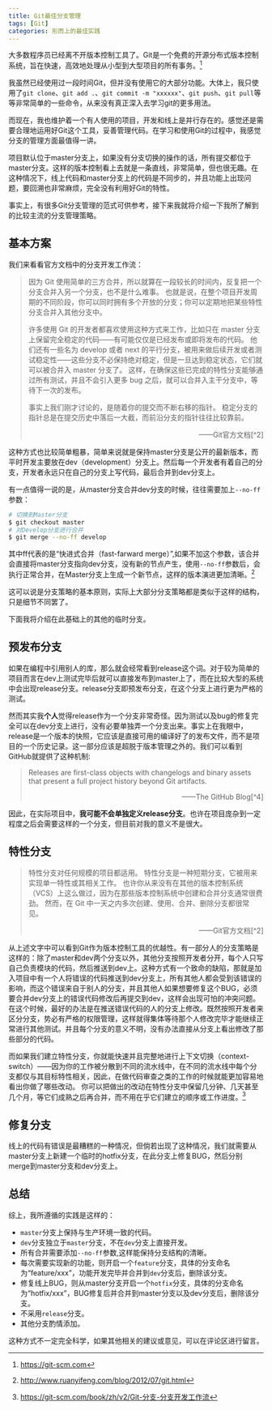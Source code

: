 ```yaml
---
title: Git最佳分支管理
tags: [Git]
categories: 形而上的最佳实践
---
```


大多数程序员已经离不开版本控制工具了。Git是一个免费的开源分布式版本控制系统，旨在快速，高效地处理从小型到大型项目的所有事务。[^1]

我虽然已经使用过一段时间Git，但并没有使用它的大部分功能。大体上，我只使用了`git clone`、`git add .`、`git commit -m "xxxxxx"`、`git push`、`git pull`等等非常简单的一些命令，从来没有真正深入去学习git的更多用法。

而现在，我也维护着一个有人使用的项目，开发和线上是并行存在的。感觉还是需要合理地运用好Git这个工具，妥善管理代码。在学习和使用Git的过程中，我感觉分支的管理方面最值得一讲。

项目默认位于master分支上，如果没有分支切换的操作的话，所有提交都位于master分支。这样的版本控制看上去就是一条直线，非常简单，但也很无趣。在这种情况下，线上代码和master分支上的代码是不同步的，并且功能上出现问题，要回溯也非常麻烦，完全没有利用好Git的特性。

事实上，有很多Git分支管理的范式可供参考，接下来我就将介绍一下我所了解到的比较主流的分支管理策略。

## 基本方案

我们来看看官方文档中的分支开发工作流：
> 因为 Git 使用简单的三方合并，所以就算在一段较长的时间内，反复把一个分支合并入另一个分支，也不是什么难事。 也就是说，在整个项目开发周期的不同阶段，你可以同时拥有多个开放的分支；你可以定期地把某些特性分支合并入其他分支中。
> 
> 许多使用 Git 的开发者都喜欢使用这种方式来工作，比如只在 master 分支上保留完全稳定的代码——有可能仅仅是已经发布或即将发布的代码。 他们还有一些名为 develop 或者 next 的平行分支，被用来做后续开发或者测试稳定性——这些分支不必保持绝对稳定，但是一旦达到稳定状态，它们就可以被合并入 master 分支了。 这样，在确保这些已完成的特性分支能够通过所有测试，并且不会引入更多 bug 之后，就可以合并入主干分支中，等待下一次的发布。
> 
> 事实上我们刚才讨论的，是随着你的提交而不断右移的指针。 稳定分支的指针总是在提交历史中落后一大截，而前沿分支的指针往往比较靠前。
> <div style="text-align: right"> ——Git官方文档[^2] </div>

这种方式也比较简单粗暴，简单来说就是保持master分支是公开的最新版本，而平时开发主要放在dev（development）分支上。然后每一个开发者有着自己的分支，开发者永远只在自己的分支上写代码，最后合并到dev分支上。

有一点值得一说的是，从master分支合并dev分支的时候，往往需要加上`--no-ff`参数：

``` bash
# 切换到Master分支
$ git checkout master
# 对Develop分支进行合并
$ git merge --no-ff develop
```

其中ff代表的是“快进式合并（fast-farward merge）”,如果不加这个参数，该合并会直接将master分支指向dev分支，没有新的节点产生，使用`--no-ff`参数后，会执行正常合并，在Master分支上生成一个新节点，这样的版本演进更加清晰。[^3]

这可以说是分支策略的基本原则，实际上大部分分支策略都是类似于这样的结构，只是细节不同罢了。

下面我将介绍在此基础上的其他的临时分支。

## 预发布分支

如果在编程中引用别人的库，那么就会经常看到release这个词。对于较为简单的项目而言在dev上测试完毕后就可以直接发布到master上了，而在比较大型的系统中会出现release分支。release分支即预发布分支，在这个分支上进行更为严格的测试。

然而其实我**个人**觉得release作为一个分支非常奇怪。因为测试以及bug的修复完全可以在dev分支上进行，没有必要单独弄一个分支出来。事实上在我眼中，release是一个版本的快照，它应该是直接可用的编译好了的发布文件，而不是项目的一个历史记录。这一部分应该是超脱于版本管理之外的。我们可以看到GitHub就提供了这种机制:

> Releases are first-class objects with changelogs and binary assets that present a full project history beyond Git artifacts. 
> <div style="text-align: right"> ——The GitHub Blog[^4] </div>

因此，在实际项目中，**我可能不会单独定义release分支**。也许在项目庞杂到一定程度之后会需要这样的一个分支，但目前对我的意义不是很大。

## 特性分支

> 特性分支对任何规模的项目都适用。 特性分支是一种短期分支，它被用来实现单一特性或其相关工作。 也许你从来没有在其他的版本控制系统（VCS）上这么做过，因为在那些版本控制系统中创建和合并分支通常很费劲。 然而，在 Git 中一天之内多次创建、使用、合并、删除分支都很常见。
> <div style="text-align: right"> ——Git官方文档[^2] </div>

从上述文字中可以看到Git作为版本控制工具的优越性。有一部分人的分支策略是这样的：除了master和dev两个分支以外，其他分支按照开发者分开，每个人只写自己负责模块的代码，然后推送到dev上。这种方式有一个致命的缺陷，那就是加入项目中有一个人将错误的代码推送到dev分支上，所有其他人都会受到该错误的影响，而这个错误来自于别人的分支，并且其他人如果想要修复这个BUG，必须要合并dev分支上的错误代码修改后再提交到dev，这样会出现可怕的冲突问题。在这个时候，最好的办法是在推送错误代码的人的分支上修改。既然按照开发者来区分分支，势必有严格的权限管理，这样就得集体等待那个人修改完毕才能继续正常进行其他测试。并且每个分支的意义不明，没有办法直接从分支上看出修改了那些部分的代码。

而如果我们建立特性分支，你就能快速并且完整地进行上下文切换（context-switch）——因为你的工作被分散到不同的流水线中，在不同的流水线中每个分支都仅与其目标特性相关，因此，在做代码审查之类的工作的时候就能更加容易地看出你做了哪些改动。 你可以把做出的改动在特性分支中保留几分钟、几天甚至几个月，等它们成熟之后再合并，而不用在乎它们建立的顺序或工作进度。[^2]

## 修复分支

线上的代码有错误是最糟糕的一种情况，但倘若出现了这种情况，我们就需要从master分支上新建一个临时的hotfix分支，在此分支上修复BUG，然后分别merge到master分支和dev分支上。

## 总结

综上，我所遵循的实践是这样的：

- `master`分支上保持与生产环境一致的代码。
- `dev`分支独立于`master`分支，不在`dev`分支上直接开发。
- 所有合并需要添加`--no-ff`参数,这样能保持分支结构的清晰。
- 每次需要实现新的功能，则开启一个`feature`分支，具体的分支命名为“feature/xxx”，功能开发完毕并合并到`dev`分支后，删除该分支。
- 修复线上BUG，则从master分支开启一个`hotfix`分支，具体的分支命名为“hotfix/xxx”，BUG修复后并合并到master分支以及dev分支后，删除该分支。
- 不采用`release`分支。
- 其他分支酌情添加。

这种方式不一定完全科学，如果其他相关的建议或意见，可以在评论区进行留言。

[^1]: https://git-scm.com
[^2]: https://git-scm.com/book/zh/v2/Git-分支-分支开发工作流
[^3]: http://www.ruanyifeng.com/blog/2012/07/git.html
[^4]: https://blog.github.com/2013-07-02-release-your-software/